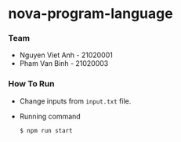 # nova-program-language

### Team

- Nguyen Viet Anh - 21020001
- Pham Van Binh - 21020003

### How To Run

- Change inputs from `input.txt` file.

- Running command

  ```
  $ npm run start
  ```
